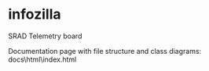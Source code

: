 # infozilla
SRAD Telemetry board

Documentation page with file structure and class diagrams:
docs\html\index.html

